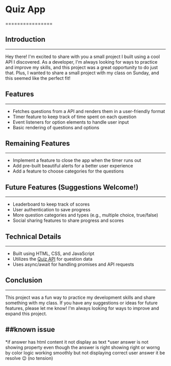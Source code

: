 # Quiz App
================

## Introduction
---------------

Hey there! I'm excited to share with you a small project I built using a cool API I discovered. As a developer, I'm always looking for ways to practice and improve my skills, and this project was a great opportunity to do just that. Plus, I wanted to share a small project with my class on Sunday, and this seemed like the perfect fit!

## Features
----------

* Fetches questions from a API and renders them in a user-friendly format
* Timer feature to keep track of time spent on each question
* Event listeners for option elements to handle user input
* Basic rendering of questions and options

## Remaining Features
--------------------

* Implement a feature to close the app when the timer runs out
* Add pre-built beautiful alerts for a better user experience
* Add a feature to choose categories for the questions

## Future Features (Suggestions Welcome!)
----------------------------------------

* Leaderboard to keep track of scores
* User authentication to save progress
* More question categories and types (e.g., multiple choice, true/false)
* Social sharing features to share progress and scores

## Technical Details
--------------------

* Built using HTML, CSS, and JavaScript
* Utilizes the [Quiz API](https://quizapi.io/) for question data
* Uses async/await for handling promises and API requests

## Conclusion
----------

This project was a fun way to practice my development skills and share something with my class. If you have any suggestions or ideas for future features, please let me know! I'm always looking for ways to improve and expand this project.

##known issue
----------
*if answer has html content it not display as text
*user answer is not showing property even though the answer is right showing right or worng by color logic working smoothly but not displaying correct user answer it be resolve 😉 (no tension)

 
